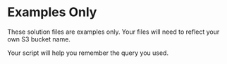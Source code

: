 # Examples Only

These solution files are examples only. Your files will need to reflect your own S3 bucket name.

Your script will help you remember the query you used.


